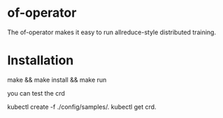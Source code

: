 # of-operator
The of-operator  makes it easy to run allreduce-style distributed training.
# Installation 
make && make install && make run

you can test the crd

kubectl create -f ./config/samples/.
kubectl get crd.



